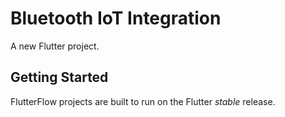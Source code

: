 # Bluetooth IoT Integration

A new Flutter project.

## Getting Started

FlutterFlow projects are built to run on the Flutter _stable_ release.
